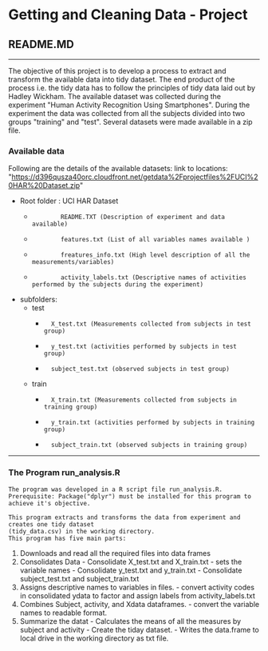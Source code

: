 #   Getting and Cleaning Data - Project 
##  README.MD
---
The objective of this project is to develop a process to extract and transform the available data into tidy dataset. 
The end product of the process i.e. the tidy data has to follow the principles of tidy data laid out by Hadley Wickham.
The available dataset was collected during the experiment "Human Activity Recognition Using Smartphones".
During the experiment the data was collected from all the subjects divided into two groups "training" and "test". 
Several datasets were made available in a zip file.
### Available data
Following are the details of the available datasets:
link to locations: "https://d396qusza40orc.cloudfront.net/getdata%2Fprojectfiles%2FUCI%20HAR%20Dataset.zip"
+	Root folder : UCI HAR Dataset
	-			  README.TXT (Description of experiment and data available)
	-			  features.txt (List of all variables names available )
	-			  freatures_info.txt (High level description of all the measurements/variables)
	-			  activity_labels.txt (Descriptive names of activities performed by the subjects during the experiment)
+	subfolders: 
	-	test
		*		X_test.txt (Measurements collected from subjects in test group)
		*		y_test.txt (activities performed by subjects in test group)
		*		subject_test.txt (observed subjects in test group)
	-	train
		*		X_train.txt (Measurements collected from subjects in training group)
		*		y_train.txt (activities performed by subjects in training group)
		*		subject_train.txt (observed subjects in training group)  

---
### The Program run_analysis.R
    The program was developed in a R script file run_analysis.R.
    Prerequisite: Package("dplyr") must be installed for this program to achieve it's objective.

    This program extracts and transforms the data from experiment and creates one tidy dataset 
	(tidy_data.csv) in the working directory.
    This program has five main parts: 
1.    Downloads and read all the required files into data frames
2.    Consolidates Data
	-           Consolidate X_test.txt and X_train.txt
	-            sets the variable names
	-            Consolidate y_test.txt and y_train.txt
	-            Consolidate subject_test.txt and subject_train.txt
3.    Assigns descriptive names to variables in files.
	-         convert activity codes in consolidated ydata to factor and assign labels from activity_labels.txt
4.    Combines Subject, activity, and Xdata dataframes.
	-            convert the variable names to readable format.
5.    Summarize the datat 
	-	Calculates the means of all the measures by subject and activity 
	-	Create the tiday dataset. 
	-	Writes the data.frame to local drive in the working directory as txt file.

